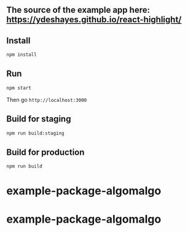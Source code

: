 ## The source of the example app here: https://ydeshayes.github.io/react-highlight/

## Install

```sh
npm install
```

## Run

```sh
npm start
```
Then go `http://localhost:3000`

## Build for staging

```sh
npm run build:staging
```

## Build for production

```sh
npm run build
```
# example-package-algomalgo
# example-package-algomalgo
